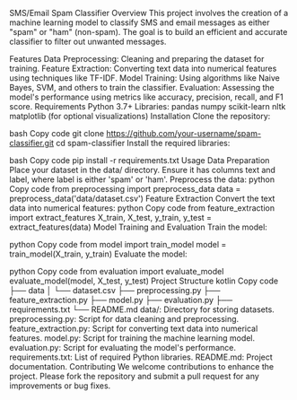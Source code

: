 SMS/Email Spam Classifier
Overview
This project involves the creation of a machine learning model to classify SMS and email messages as either "spam" or "ham" (non-spam). The goal is to build an efficient and accurate classifier to filter out unwanted messages.

Features
Data Preprocessing: Cleaning and preparing the dataset for training.
Feature Extraction: Converting text data into numerical features using techniques like TF-IDF.
Model Training: Using algorithms like Naive Bayes, SVM, and others to train the classifier.
Evaluation: Assessing the model's performance using metrics like accuracy, precision, recall, and F1 score.
Requirements
Python 3.7+
Libraries:
pandas
numpy
scikit-learn
nltk
matplotlib (for optional visualizations)
Installation
Clone the repository:

bash
Copy code
git clone https://github.com/your-username/spam-classifier.git
cd spam-classifier
Install the required libraries:

bash
Copy code
pip install -r requirements.txt
Usage
Data Preparation
Place your dataset in the data/ directory. Ensure it has columns text and label, where label is either 'spam' or 'ham'.
Preprocess the data:
python
Copy code
from preprocessing import preprocess_data
data = preprocess_data('data/dataset.csv')
Feature Extraction
Convert the text data into numerical features:
python
Copy code
from feature_extraction import extract_features
X_train, X_test, y_train, y_test = extract_features(data)
Model Training and Evaluation
Train the model:

python
Copy code
from model import train_model
model = train_model(X_train, y_train)
Evaluate the model:

python
Copy code
from evaluation import evaluate_model
evaluate_model(model, X_test, y_test)
Project Structure
kotlin
Copy code
├── data
│   └── dataset.csv
├── preprocessing.py
├── feature_extraction.py
├── model.py
├── evaluation.py
├── requirements.txt
└── README.md
data/: Directory for storing datasets.
preprocessing.py: Script for data cleaning and preprocessing.
feature_extraction.py: Script for converting text data into numerical features.
model.py: Script for training the machine learning model.
evaluation.py: Script for evaluating the model's performance.
requirements.txt: List of required Python libraries.
README.md: Project documentation.
Contributing
We welcome contributions to enhance the project. Please fork the repository and submit a pull request for any improvements or bug fixes.
